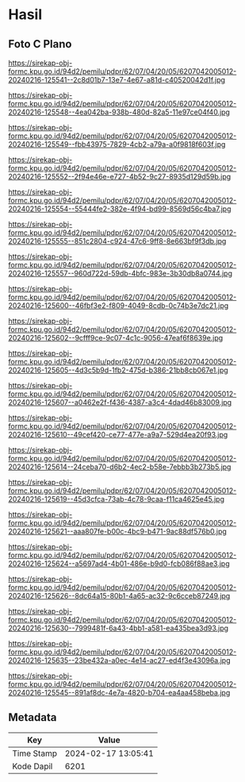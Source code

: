 # Hasil

## Foto C Plano

https://sirekap-obj-formc.kpu.go.id/94d2/pemilu/pdpr/62/07/04/20/05/6207042005012-20240216-125541--2c8d01b7-13e7-4e67-a81d-c40520042d1f.jpg

https://sirekap-obj-formc.kpu.go.id/94d2/pemilu/pdpr/62/07/04/20/05/6207042005012-20240216-125548--4ea042ba-938b-480d-82a5-11e97ce04f40.jpg

https://sirekap-obj-formc.kpu.go.id/94d2/pemilu/pdpr/62/07/04/20/05/6207042005012-20240216-125549--fbb43975-7829-4cb2-a79a-a0f9818f603f.jpg

https://sirekap-obj-formc.kpu.go.id/94d2/pemilu/pdpr/62/07/04/20/05/6207042005012-20240216-125552--2f94e46e-e727-4b52-9c27-8935d129d59b.jpg

https://sirekap-obj-formc.kpu.go.id/94d2/pemilu/pdpr/62/07/04/20/05/6207042005012-20240216-125554--55444fe2-382e-4f94-bd99-8569d56c4ba7.jpg

https://sirekap-obj-formc.kpu.go.id/94d2/pemilu/pdpr/62/07/04/20/05/6207042005012-20240216-125555--851c2804-c924-47c6-9ff8-8e663bf9f3db.jpg

https://sirekap-obj-formc.kpu.go.id/94d2/pemilu/pdpr/62/07/04/20/05/6207042005012-20240216-125557--960d722d-59db-4bfc-983e-3b30db8a0744.jpg

https://sirekap-obj-formc.kpu.go.id/94d2/pemilu/pdpr/62/07/04/20/05/6207042005012-20240216-125600--46fbf3e2-f809-4049-8cdb-0c74b3e7dc21.jpg

https://sirekap-obj-formc.kpu.go.id/94d2/pemilu/pdpr/62/07/04/20/05/6207042005012-20240216-125602--9cfff9ce-9c07-4c1c-9056-47eaf6f8639e.jpg

https://sirekap-obj-formc.kpu.go.id/94d2/pemilu/pdpr/62/07/04/20/05/6207042005012-20240216-125605--4d3c5b9d-1fb2-475d-b386-21bb8cb067e1.jpg

https://sirekap-obj-formc.kpu.go.id/94d2/pemilu/pdpr/62/07/04/20/05/6207042005012-20240216-125607--a0462e2f-f436-4387-a3c4-4dad46b83009.jpg

https://sirekap-obj-formc.kpu.go.id/94d2/pemilu/pdpr/62/07/04/20/05/6207042005012-20240216-125610--49cef420-ce77-477e-a9a7-529d4ea20f93.jpg

https://sirekap-obj-formc.kpu.go.id/94d2/pemilu/pdpr/62/07/04/20/05/6207042005012-20240216-125614--24ceba70-d6b2-4ec2-b58e-7ebbb3b273b5.jpg

https://sirekap-obj-formc.kpu.go.id/94d2/pemilu/pdpr/62/07/04/20/05/6207042005012-20240216-125619--45d3cfca-73ab-4c78-9caa-f11ca4625e45.jpg

https://sirekap-obj-formc.kpu.go.id/94d2/pemilu/pdpr/62/07/04/20/05/6207042005012-20240216-125621--aaa807fe-b00c-4bc9-b471-9ac88df576b0.jpg

https://sirekap-obj-formc.kpu.go.id/94d2/pemilu/pdpr/62/07/04/20/05/6207042005012-20240216-125624--a5697ad4-4b01-486e-b9d0-fcb086f88ae3.jpg

https://sirekap-obj-formc.kpu.go.id/94d2/pemilu/pdpr/62/07/04/20/05/6207042005012-20240216-125626--8dc64a15-80b1-4a65-ac32-9c6cceb87249.jpg

https://sirekap-obj-formc.kpu.go.id/94d2/pemilu/pdpr/62/07/04/20/05/6207042005012-20240216-125630--7999481f-6a43-4bb1-a581-ea435bea3d93.jpg

https://sirekap-obj-formc.kpu.go.id/94d2/pemilu/pdpr/62/07/04/20/05/6207042005012-20240216-125635--23be432a-a0ec-4e14-ac27-ed4f3e43096a.jpg

https://sirekap-obj-formc.kpu.go.id/94d2/pemilu/pdpr/62/07/04/20/05/6207042005012-20240216-125545--891af8dc-4e7a-4820-b704-ea4aa458beba.jpg


## Metadata

| Key        | Value               |
| ---------- | ------------------- |
| Time Stamp | 2024-02-17 13:05:41 |
| Kode Dapil | 6201                |



